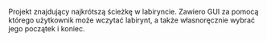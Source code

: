 Projekt znajdujący najkrótszą ścieżkę w labiryncie. Zawiero GUI za pomocą którego użytkownik może wczytać labirynt, a także własnoręcznie wybrać jego początek i koniec. 
